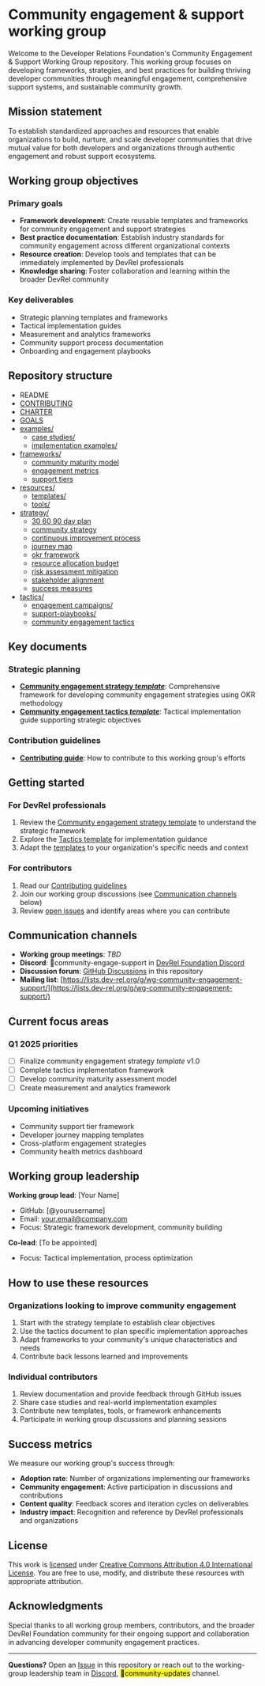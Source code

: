 # Community engagement & support working group

Welcome to the Developer Relations Foundation's Community Engagement & Support Working Group repository. This working group focuses on developing frameworks, strategies, and best practices for building thriving developer communities through meaningful engagement, comprehensive support systems, and sustainable community growth.

## Mission statement

To establish standardized approaches and resources that enable organizations to build, nurture, and scale developer communities that drive mutual value for both developers and organizations through authentic engagement and robust support ecosystems.

## Working group objectives

### Primary goals
- **Framework development**: Create reusable templates and frameworks for community engagement and support strategies
- **Best practice documentation**: Establish industry standards for community engagement across different organizational contexts
- **Resource creation**: Develop tools and templates that can be immediately implemented by DevRel professionals
- **Knowledge sharing**: Foster collaboration and learning within the broader DevRel community

### Key deliverables
- Strategic planning templates and frameworks
- Tactical implementation guides
- Measurement and analytics frameworks
- Community support process documentation
- Onboarding and engagement playbooks

## Repository structure

- README
- [CONTRIBUTING](./CONTRIBUTING.md)
- [CHARTER](./CHARTER.md)
- [GOALS](GOALS.md)
- [examples/](./examples/)
  - [case studies/](./examples/case-studes/)
  - [implementation examples/](./examples/implementation-examples/)
- [frameworks/](./frameworks/)
  - [community maturity model](./frameworks/community-maturity-model.md)
  - [engagement metrics](./frameworks/engagement-metrics.md)
  - [support tiers](./frameworks/support-tiers.md)
- [resources/](./resources/)
  - [templates/](./resources/templates/)
  - [tools/](./resources/tools/)
- [strategy/](./strategy/)
  - [30 60 90 day plan](./strategy/30-60-90-day-plan.md)
  - [community strategy](./strategy/community_strategy.md)
  - [continuous improvement process](./strategy/continuous-improvement-process.md)
  - [journey map](./strategy/journey-map.md)
  - [okr framework](./strategy/okr-framework.md)
  - [resource allocation budget](./strategy/resource-allocation-budget.md)
  - [risk assessment mitigation](./strategy/risk-assessment-mitigation.md)
  - [stakeholder alignment](./strategy/stakeholder-alignment.md)
  - [success measures](./strategy/success-measures.md)
- [tactics/](./tactics/)
  - [engagement campaigns/](./tactics/engagement-campaigns/)
  - [support-playbooks/](./tactics/support-playbooks/)
  - [community engagement tactics](./tactics/community_engagement_tactics.md)

## Key documents

### Strategic planning
- **[Community engagement strategy _template_](./strategy/community_strategy.md)**: Comprehensive framework for developing community engagement strategies using OKR methodology
- **[Community engagement tactics _template_](./tactics/community_engagement_tactics.md)**: Tactical implementation guide supporting strategic objectives

### Contribution guidelines
- **[Contributing guide](./CONTRIBUTING.md)**: How to contribute to this working group's efforts

## Getting started

### For DevRel professionals
1. Review the [Community engagement strategy template](./strategy/community_strategy.md) to understand the strategic framework
2. Explore the [Tactics template](./tactics/community_engagement_tactics.md) for implementation guidance
3. Adapt the [templates](./resources/templates/) to your organization's specific needs and context

### For contributors
1. Read our [Contributing guidelines](./CONTRIBUTING.md)
2. Join our working group discussions (see [Communication channels](#communication-channels) below)
3. Review [open issues](https://github.com/DevRel-Foundation/wg-community-engagement-support/issues) and identify areas where you can contribute

## Communication channels

- **Working group meetings**: _TBD_
- **Discord**: 🙋community-engage-support in [DevRel Foundation Discord](https://discord.gg/ukMnmFjw43)
- **Discussion forum**: [GitHub Discussions](https://github.com/DevRel-Foundation/wg-community-engagement-support/discussions) in this repository
- **Mailing list**: [https://lists.dev-rel.org/g/wg-community-engagement-support/](https://lists.dev-rel.org/g/wg-community-engagement-support/)

## Current focus areas

### Q1 2025 priorities
- [ ] Finalize community engagement strategy _template_ v1.0
- [ ] Complete tactics implementation framework
- [ ] Develop community maturity assessment model
- [ ] Create measurement and analytics framework

### Upcoming initiatives
- Community support tier framework
- Developer journey mapping templates
- Cross-platform engagement strategies
- Community health metrics dashboard

## Working group leadership

**Working group lead**: [Your Name]
- GitHub: [@yourusername]
- Email: your.email@company.com
- Focus: Strategic framework development, community building

**Co-lead**: [To be appointed]
- Focus: Tactical implementation, process optimization

## How to use these resources

### Organizations looking to improve community engagement
1. Start with the strategy template to establish clear objectives
2. Use the tactics document to plan specific implementation approaches
3. Adapt frameworks to your community's unique characteristics and needs
4. Contribute back lessons learned and improvements

### Individual contributors
1. Review documentation and provide feedback through GitHub issues
2. Share case studies and real-world implementation examples
3. Contribute new templates, tools, or framework enhancements
4. Participate in working group discussions and planning sessions

## Success metrics

We measure our working group's success through:
- **Adoption rate**: Number of organizations implementing our frameworks
- **Community engagement**: Active participation in discussions and contributions
- **Content quality**: Feedback scores and iteration cycles on deliverables
- **Industry impact**: Recognition and reference by DevRel professionals and organizations

## License

This work is [licensed](./LICENSE) under [Creative Commons Attribution 4.0 International License](https://creativecommons.org/licenses/by/4.0/). You are free to use, modify, and distribute these resources with appropriate attribution.

## Acknowledgments

Special thanks to all working group members, contributors, and the broader DevRel Foundation community for their ongoing support and collaboration in advancing developer community engagement practices.

---

**Questions?** Open an [Issue](https://github.com/DevRel-Foundation/wg-community-engagement-support/issues) in this repository or reach out to the working-group leadership team in [Discord](https://discord.gg/ukMnmFjw43), <mark>🌱community-updates</mark> channel.